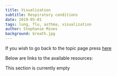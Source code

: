 ```yaml
---
title: Visualization
subtitle: Respiratory conditions
date: 2019-05-01
tags: lung, flu, asthma, visualization
author: Stephanie Mines
background: breath.jpg
---
```


If you wish to go back to the topic page press [here](/topics/Respiration/topic-text.html)

Below are links to the available resources:

This section is currently empty
